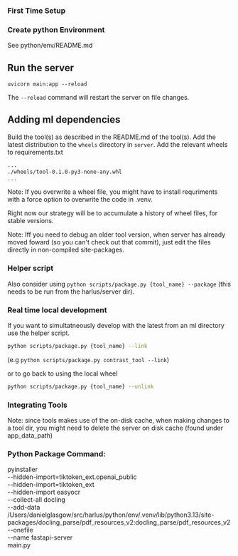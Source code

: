 ### First Time Setup

### Create python Environment

See python/env/README.md

## Run the server

```
uvicorn main:app --reload
```

The `--reload` command will restart the server on file changes.

## Adding ml dependencies

Build the tool(s) as described in the README.md of the tool(s). Add the latest distribution to the `wheels` directory in `server`. Add the relevant wheels to requirements.txt

```requirements.txt
...
./wheels/tool-0.1.0-py3-none-any.whl
...
```

Note: If you overwrite a wheel file, you might have to install requriments with a force option to overwrite the code in .venv.

Right now our strategy will be to accumulate a history of wheel files, for stable versions.

Note: Iff you need to debug an older tool version, when server has already moved foward (so you can't check out that commit), just edit the files directly in non-compiled site-packages.

### Helper script

Also consider using `python scripts/package.py {tool_name} --package` (this needs to be run from the harlus/server dir).

### Real time local development

If you want to simultatneously develop with the latest from an ml directory use the helper script.

```bash
python scripts/package.py {tool_name} --link
```

(e.g `python scripts/package.py contrast_tool --link`)

or to go back to using the local wheel

```bash
python scripts/package.py {tool_name} --unlink
```

### Integrating Tools

Note: since tools makes use of the on-disk cache, when making changes to a tool dir, you might need to delete the server on disk cache (found under app_data_path)

### Python Package Command:

pyinstaller \
 --hidden-import=tiktoken_ext.openai_public \
 --hidden-import=tiktoken_ext \
 --hidden-import easyocr \
 --collect-all docling \
 --add-data /Users/danielglasgow/src/harlus/python/env/.venv/lib/python3.13/site-packages/docling_parse/pdf_resources_v2:docling_parse/pdf_resources_v2 \
 --onefile \
 --name fastapi-server \
 main.py
